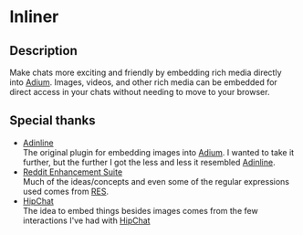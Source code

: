 # Inliner

## Description

Make chats more exciting and friendly by embedding rich media directly into [Adium][].  Images, videos, and other rich media can be embedded for direct access in your chats without needing to move to your browser.

## Special thanks

* [Adinline][]<br />
    The original plugin for embedding images into [Adium][].  I wanted to take it further, but the further I got the less and less it resembled [Adinline][].
* [Reddit Enhancement Suite][RES]<br />
    Much of the ideas/concepts and even some of the regular expressions used comes from [RES][].
* [HipChat][]<br />
    The idea to embed things besides images comes from the few interactions I've had with [HipChat][]

[Adium]: http://www.adium.im
[Adinline]: https://github.com/GRMrGecko/Adinline
[RES]: https://github.com/honestbleeps/Reddit-Enhancement-Suite/
[HipChat]: https://www.hipchat.com
